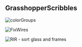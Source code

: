 ## GrasshopperScribbles
![colorGroups](https://user-images.githubusercontent.com/19936679/170889280-7655169d-f9ef-43d6-b320-07bd080d2627.gif)


![FixWires](https://user-images.githubusercontent.com/19936679/171742518-d135dc2b-1355-48d6-bbff-034e917de752.gif)

![RIR - sort glass and frames](https://user-images.githubusercontent.com/19936679/172216687-b9336f2d-532f-4baa-afb4-144fc4a59c16.png)

